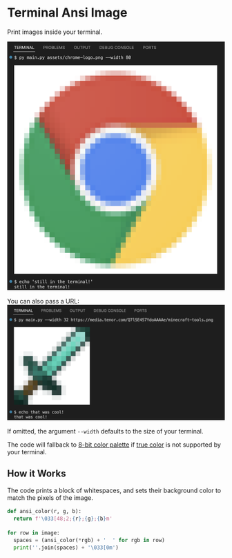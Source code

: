 # Terminal Ansi Image

Print images inside your terminal.

![image](assets/screenshot-chrome-logo.png)

You can also pass a URL:
![image](assets/screenshot-minecraft-tool.png)

If omitted, the argument `--width` defaults to the size of your terminal.

The code will fallback to [8-bit color palette](https://en.wikipedia.org/wiki/ANSI_escape_code#8-bit) if [true color](https://en.wikipedia.org/wiki/ANSI_escape_code#24-bit) is not supported by your terminal.

## How it Works

The code prints a block of whitespaces, and sets their background color to match the pixels of the image.

```py
def ansi_color(r, g, b):
  return f'\033[48;2;{r};{g};{b}m'

for row in image:
  spaces = (ansi_color(*rgb) + '  ' for rgb in row)
  print(''.join(spaces) + '\033[0m')
```
